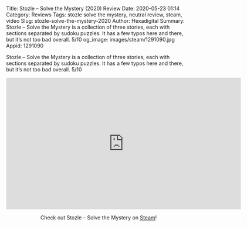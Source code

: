 Title: Stozle – Solve the Mystery (2020) Review
Date: 2020-05-23 01:14
Category: Reviews
Tags: stozle solve the mystery, neutral review, steam, video
Slug: stozle-solve-the-mystery-2020
Author: Hexadigital
Summary: Stozle – Solve the Mystery is a collection of three stories, each with sections separated by sudoku puzzles. It has a few typos here and there, but it’s not too bad overall. 5/10
og_image: images/steam/1291090.jpg
Appid: 1291090

Stozle – Solve the Mystery is a collection of three stories, each with sections separated by sudoku puzzles. It has a few typos here and there, but it’s not too bad overall. 5/10

<center><iframe src="https://www.youtube.com/embed/cjja0kN7c8U?feature=oembed" allow="accelerometer; autoplay; encrypted-media; gyroscope; picture-in-picture" width="640" height="360" frameborder="0"></iframe>

Check out Stozle – Solve the Mystery on [Steam](https://store.steampowered.com/app/1291090/?curator_clanid=34633900)!</center>